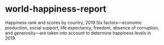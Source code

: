 # world-happiness-report
Happiness rank and scores by country, 2019
Six factors—economic production, social support, life expectancy, freedom, absence of corruption, and generosity—are taken into account to determine happiness levels in 2019.
